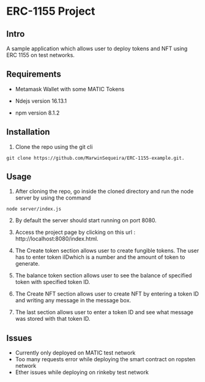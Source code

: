 # ERC-1155 Project
## Intro 

A sample application which allows user to deploy tokens and NFT using ERC 1155 on test networks.

## Requirements

- Metamask Wallet with some MATIC Tokens

- Ndejs version 16.13.1

- npm version 8.1.2

## Installation
1. Clone the repo using the git cli
```
git clone https://github.com/MarwinSequeira/ERC-1155-example.git.
```
## Usage

1. After cloning the repo, go inside the cloned directory and run the node server by using the command
```
node server/index.js 
```

2. By default the server should start running on port 8080.

3. Access the project page by clicking on this url : http://localhost:8080/index.html.

4. The Create token section allows user to create fungible tokens. The user has to enter token iIDwhich is a number and the amount of token to generate.

5. The balance token section allows user to see the balance of specified token with specified token ID.

6. The Create NFT section allows user to create NFT by entering a token ID and writing any message in the message box.

7. The last section allows user to enter a token ID and see what message was stored with that token ID.

## Issues 
- Currently only deployed on MATIC test network
- Too many requests error while deploying the smart contract on ropsten network
- Ether issues while deploying on rinkeby test network